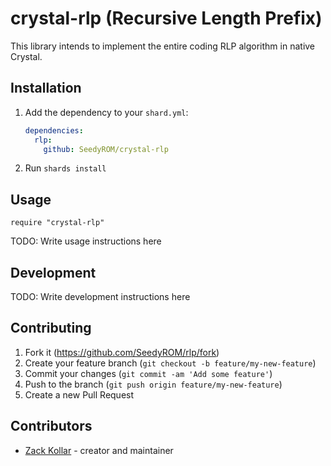 # crystal-rlp (Recursive Length Prefix)

This library intends to implement the entire coding RLP algorithm in native Crystal.

## Installation

1. Add the dependency to your `shard.yml`:

   ```yaml
   dependencies:
     rlp:
       github: SeedyROM/crystal-rlp
   ```

2. Run `shards install`

## Usage

```crystal
require "crystal-rlp"
```

TODO: Write usage instructions here

## Development

TODO: Write development instructions here

## Contributing

1. Fork it (<https://github.com/SeedyROM/rlp/fork>)
2. Create your feature branch (`git checkout -b feature/my-new-feature`)
3. Commit your changes (`git commit -am 'Add some feature'`)
4. Push to the branch (`git push origin feature/my-new-feature`)
5. Create a new Pull Request

## Contributors

- [Zack Kollar](https://github.com/SeedyROM) - creator and maintainer
